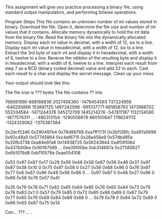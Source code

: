This assignment will give you practice processing a binary file, using standard output manipulators, and performing bitwise operations.

Program Steps
This file contains an unknown number of int values stored in binary.  Download the file.  Open it, determine the file size and number of int values that it contains.
Allocate memory dynamically to hold the int data from the binary file.
Read the binary file into the dynamically allocated memory.
Display each int value in decimal, with a width of 12, six to a line.
Display each int value in hexadecimal, with a width of 12, six to a line.
Extract the 3rd byte of each int and display it in hexadecimal, with a width of 6, twelve to a line.
Reverse the nibbles of  the resulting byte and display it in hexadecimal, with a width of 6, twelve to a line.
Interpret each result from step 7 as a BCD (binary coded decimal) value and add 32 to each.  Cast each result to a char and display the secret message.
Clean up your mess.

Your output should look like this:

The file size is ??? bytes
The file contains ?? ints

   768561990   688166836  2027456360 -1476454593   737224956  -646293866
   153897125  1467242596  -995137771   681858793  1473988702   553334584
 -1471244378   345212709  1445214276  -547811187  1132134590 -1877576311
 ...
  -480313154 -1290508678   660100647  1796241112 -1324329062 -1375387384

  0x2dcf5346  0x290497b4  0x78d88768  0xa7ff173f  0x2bf128fc  0xd97a5696
   0x92c48a5  0x57745864  0xc4af6715  0x28a456e9  0x57db485e  0x20fb3738
  0xa84e97a6  0x14938725  0x56243844  0xdf59108d  0x437b00be  0x90167589
 ...
  0xe35f00be  0xb314667a  0x27585627  0x6b1076d8  0xb110579a  0xae054108

  0x53  0x97  0x87  0x17  0x28  0x56  0x48  0x58  0x67  0x56  0x48  0x37
  0x97  0x87  0x38  0x10     0  0x75  0x97  0x58     0  0x27  0x56  0x68
  0x96     0  0x76  0x97  0x77   0x8  0x67  0x96  0x48  0x96  0x86     0
  ...
  0x97  0x87     0  0x48  0x27  0x96     0  0x66  0x56  0x76  0x57  0x41

  0x35  0x79  0x78  0x71  0x82  0x65  0x84  0x85  0x76  0x65  0x84  0x73
  0x79  0x78  0x83   0x1     0  0x57  0x79  0x85     0  0x72  0x65  0x86
  0x69     0  0x67  0x79  0x77  0x80  0x76  0x69  0x84  0x69  0x68     0
  ...
  0x79  0x78     0  0x84  0x72  0x69     0  0x66  0x65  0x67  0x75  0x14

Con... ??? ... .